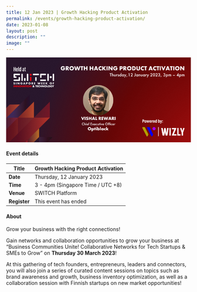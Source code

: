 ```yaml
---
title: 12 Jan 2023 | Growth Hacking Product Activation
permalink: /events/growth-hacking-product-activation/
date: 2023-01-08
layout: post
description: ""
image: ""
---
```

![](/images/2023/202301_webinar%20asset.png)

#### Event details


| **Title** |Growth Hacking Product Activation|
| -------- | -------- |
|**Date** | Thursday, 12 January 2023 
| **Time**    | 3 - 4pm (Singapore Time / UTC +8) |
|**Venue** | SWITCH Platform
| **Register** | This event has ended |

#### About
Grow your business with the right connections! 

Gain networks and collaboration opportunities to grow your business at “Business Communities Unite! Collaborative Networks for Tech Startups & SMEs to Grow” on **Thursday 30 March 2023**! 

At this gathering of tech founders, entrepreneurs, leaders and connectors, you will also join a series of curated content sessions on topics such as brand awareness and growth, business inventory optimization, as well as a collaboration session with Finnish startups on new market opportunities!